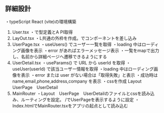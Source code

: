 ## 詳細設計
・typeScript React (vite)の環境構築
1. User.tsx
・で型定義とA PI取得
2. LayOut.tsx
・L共通の外枠を作成。<Outlet />でコンポーネントを差し込み
3. UserPage.tsx
・useUsers() でユーザー一覧を取得
・loading 中はローディング画像を表示
・error があればエラーメッセージ表示
・一覧をmapで出力し、名前から詳細ページへ遷移できるようにする
4. UserDetail.tsx
・useParams() で URL から userId を取得
・useUser(userId) で該当ユーザー情報を取得
・loading 中はローディング画像を表示
・error または user がない場合は「取得失敗」と表示
・成功時はname,email,phone,address,company を表示
・cssを作成
Layout　UserPage　UserDetail
5. MainRouter
・Layout　UserPage　UserDetailのファイルとcssを読み込み、ルーティングを設定。
/でUserPageを表示するように設定
・Index.htmlでMainRouter.tsxをアプリの起点として読み込む